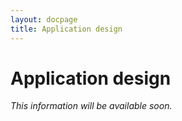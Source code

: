 ```yaml
---
layout: docpage
title: Application design
---
```


# Application design

*This information will be available soon.*
